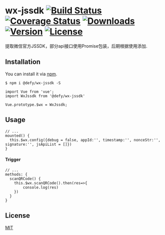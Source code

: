 # wx-jssdk [![Build Status](https://img.shields.io/circleci/project/yangmingshan/@defy/wx-jssdk.svg)](https://circleci.com/gh/yangmingshan/@defy/wx-jssdk) [![Coverage Status](https://img.shields.io/codecov/c/github/yangmingshan/@defy/wx-jssdk.svg)](https://codecov.io/gh/yangmingshan/@defy/wx-jssdk) [![Downloads](https://img.shields.io/npm/dt/@defy/wx-jssdk.svg)](https://www.npmjs.com/package/@defy/wx-jssdk) [![Version](https://img.shields.io/npm/v/@defy/wx-jssdk.svg)](https://www.npmjs.com/package/@defy/wx-jssdk) [![License](https://img.shields.io/npm/l/@defy/wx-jssdk.svg)](https://www.npmjs.com/package/@defy/wx-jssdk)
提取微信官方JSSDK，部分api接口使用Promise包装，后期根据使用添加.

## Installation
You can install it via [npm](https://npmjs.com).
```
$ npm i @defy/wx-jssdk -S
```

```
import Vue from 'vue';
import WxJssdk from '@defy/wx-jssdk'

Vue.prototype.$wx = WxJssdk;
```

## Usage
```
// ...
mounted() {
  this.$wx.config({debug = false, appId:'', timestamp:'', nonceStr:'', signature:'', jsApiList = []})
}
```
#### Trigger
```
// ...
methods: {
  scanQRCode() {
    this.$wx.scanQRCode().then(res=>{
    	console.log(res)
    })
  }
}
```
## License
[MIT](https://opensource.org/licenses/MIT)
